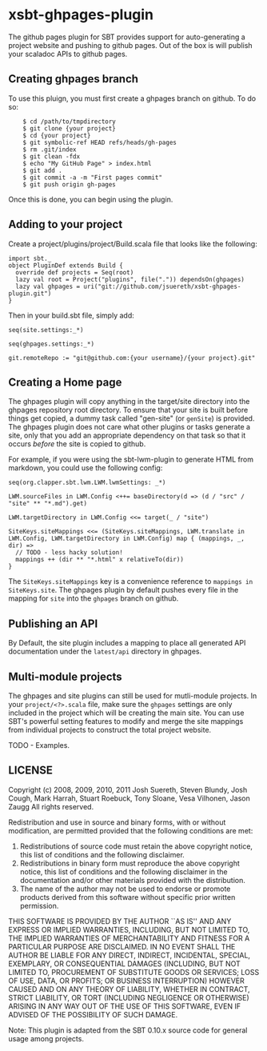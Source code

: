 # xsbt-ghpages-plugin #

The github pages plugin for SBT provides support for auto-generating a project website and pushing to github pages.   Out of the box is will publish your scaladoc APIs to github pages.

## Creating ghpages branch ##

To use this pluign, you must first create a ghpages branch on github.  To do so:

        $ cd /path/to/tmpdirectory
        $ git clone {your project}
        $ cd {your project}
        $ git symbolic-ref HEAD refs/heads/gh-pages
        $ rm .git/index
        $ git clean -fdx
        $ echo "My GitHub Page" > index.html
        $ git add .
        $ git commit -a -m "First pages commit"
        $ git push origin gh-pages

Once this is done, you can begin using the plugin.

## Adding to your project ##

Create a project/plugins/project/Build.scala file that looks like the following:

    import sbt._
    object PluginDef extends Build {
      override def projects = Seq(root)
      lazy val root = Project("plugins", file(".")) dependsOn(ghpages)
      lazy val ghpages = uri("git://github.com/jsuereth/xsbt-ghpages-plugin.git")
    }

Then in your build.sbt file, simply add:


    seq(site.settings:_*)

    seq(ghpages.settings:_*)
    
    git.remoteRepo := "git@github.com:{your username}/{your project}.git"
    
## Creating a Home page ##

The ghpages plugin will copy anything in the target/site directory into the ghpages repository root directory.  To ensure that your site is built before things get copied, a dummy task called "gen-site" (or `genSite`) is provided.   The ghpages plugin does not care what other plugins or tasks generate a site, only that you add an appropriate dependency on that task so that it occurs *before* the site is copied to github.

For example, if you were using the sbt-lwm-plugin to generate HTML from markdown, you could use the following config:

    seq(org.clapper.sbt.lwm.LWM.lwmSettings: _*)
    
    LWM.sourceFiles in LWM.Config <++= baseDirectory(d => (d / "src" / "site" ** "*.md").get)
    
    LWM.targetDirectory in LWM.Config <<= target(_ / "site")
    
    SiteKeys.siteMappings <<= (SiteKeys.siteMappings, LWM.translate in LWM.Config, LWM.targetDirectory in LWM.Config) map { (mappings, _, dir) => 
      // TODO - less hacky solution!
      mappings ++ (dir ** "*.html" x relativeTo(dir))
    }

The `SiteKeys.siteMappings` key is a convenience reference to `mappings in SiteKeys.site`.  The ghpages plugin by default pushes every file in the mapping for `site` into the `ghpages` branch on github.  

## Publishing an API ##

By Default, the site plugin includes a mapping to place all generated API documentation under the `latest/api` directory in ghpages.

## Multi-module projects ##

The ghpages and site plugins can still be used for mutli-module projects.  In your `project/<?>.scala` file, make sure the `ghpages` settings are only included in the project which will be creating the main site.   You can use SBT's powerful setting features to modify and merge the site mappings from individual projects to construct the total project website.

TODO - Examples.





## LICENSE ##

Copyright (c) 2008, 2009, 2010, 2011 Josh Suereth, Steven Blundy, Josh Cough, Mark Harrah, Stuart Roebuck, Tony Sloane, Vesa Vilhonen, Jason Zaugg
All rights reserved.

Redistribution and use in source and binary forms, with or without
modification, are permitted provided that the following conditions
are met:
1. Redistributions of source code must retain the above copyright
   notice, this list of conditions and the following disclaimer.
2. Redistributions in binary form must reproduce the above copyright
   notice, this list of conditions and the following disclaimer in the
   documentation and/or other materials provided with the distribution.
3. The name of the author may not be used to endorse or promote products
   derived from this software without specific prior written permission.

THIS SOFTWARE IS PROVIDED BY THE AUTHOR ``AS IS'' AND ANY EXPRESS OR
IMPLIED WARRANTIES, INCLUDING, BUT NOT LIMITED TO, THE IMPLIED WARRANTIES
OF MERCHANTABILITY AND FITNESS FOR A PARTICULAR PURPOSE ARE DISCLAIMED.
IN NO EVENT SHALL THE AUTHOR BE LIABLE FOR ANY DIRECT, INDIRECT,
INCIDENTAL, SPECIAL, EXEMPLARY, OR CONSEQUENTIAL DAMAGES (INCLUDING, BUT
NOT LIMITED TO, PROCUREMENT OF SUBSTITUTE GOODS OR SERVICES; LOSS OF USE,
DATA, OR PROFITS; OR BUSINESS INTERRUPTION) HOWEVER CAUSED AND ON ANY
THEORY OF LIABILITY, WHETHER IN CONTRACT, STRICT LIABILITY, OR TORT
(INCLUDING NEGLIGENCE OR OTHERWISE) ARISING IN ANY WAY OUT OF THE USE OF
THIS SOFTWARE, EVEN IF ADVISED OF THE POSSIBILITY OF SUCH DAMAGE.


Note:
This plugin is adapted from the SBT 0.10.x source code for general usage among projects.
